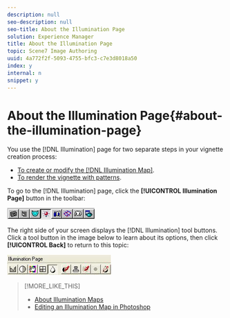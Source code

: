 ```yaml
---
description: null
seo-description: null
seo-title: About the Illumination Page
solution: Experience Manager
title: About the Illumination Page
topic: Scene7 Image Authoring
uuid: 4a772f2f-5093-4755-bfc3-c7e3d8018a50
index: y
internal: n
snippet: y
---
```


# About the Illumination Page{#about-the-illumination-page}

You use the [!DNL Illumination] page for two separate steps in your vignette creation process:

* [To create or modify the [!DNL Illumination Map]](../../c-vat-work-illum-pg/c-vat-work-illum-maps/t-vat-illum-map-img-auth.md#task-0342a45d98cd456aa4e7cbff6a46ca47). 
* [To render the vignette with patterns](../../c-vat-rend-pg/c-vat-abt-rend-pg/c-vat-abt-rend-pg.md#concept-0a56eec3cafe45658d25c0988d818fc0).

To go to the [!DNL Illumination] page, click the **[!UICONTROL Illumination Page]** button in the toolbar:

![](assets/illuminatin_page.png)

The right side of your screen displays the [!DNL Illumination] tool buttons. Click a tool button in the image below to learn about its options, then click **[!UICONTROL Back]** to return to this topic:

![](assets/illumination_tool.png)

>[!MORE_LIKE_THIS]
>
>* [About Illumination Maps](../../c-vat-work-illum-pg/c-vat-abt-illum-pg/c-vat-illum-maps.md#concept-3243a49c92dd4491947481d339d12f3f)
>* [Editing an Illumination Map in Photoshop](../../c-vat-work-illum-pg/c-vat-work-illum-maps/t-vat-illum-map-ps.md#task-6cc4c3a18c544a6f815dd63932fd9172)

